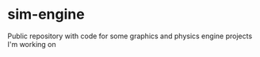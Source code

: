 # sim-engine
Public repository with code for some graphics and physics engine projects I'm working on
